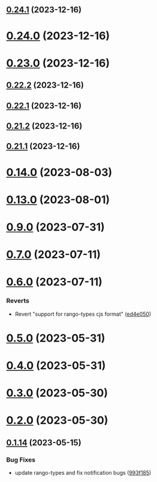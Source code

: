 ## [0.24.1](https://github.com/yeager-eren/rango-client/compare/provider-math-wallet@0.24.0...provider-math-wallet@0.24.1) (2023-12-16)



# [0.24.0](https://github.com/yeager-eren/rango-client/compare/provider-math-wallet@0.23.0...provider-math-wallet@0.24.0) (2023-12-16)



# [0.23.0](https://github.com/yeager-eren/rango-client/compare/provider-math-wallet@0.22.2...provider-math-wallet@0.23.0) (2023-12-16)



## [0.22.2](https://github.com/yeager-eren/rango-client/compare/provider-math-wallet@0.22.1...provider-math-wallet@0.22.2) (2023-12-16)



## [0.22.1](https://github.com/yeager-eren/rango-client/compare/provider-math-wallet@0.21.2...provider-math-wallet@0.22.1) (2023-12-16)



## [0.21.2](https://github.com/yeager-eren/rango-client/compare/provider-math-wallet@0.21.1-next.68...provider-math-wallet@0.21.2) (2023-12-16)



## [0.21.1](https://github.com/yeager-eren/rango-client/compare/provider-math-wallet@0.22.0...provider-math-wallet@0.21.1) (2023-12-16)



# [0.14.0](https://github.com/rango-exchange/rango-client/compare/provider-math-wallet@0.13.0...provider-math-wallet@0.14.0) (2023-08-03)



# [0.13.0](https://github.com/rango-exchange/rango-client/compare/provider-math-wallet@0.12.0...provider-math-wallet@0.13.0) (2023-08-01)



# [0.9.0](https://github.com/rango-exchange/rango-client/compare/provider-math-wallet@0.8.0...provider-math-wallet@0.9.0) (2023-07-31)



# [0.7.0](https://github.com/rango-exchange/rango-client/compare/provider-math-wallet@0.6.0...provider-math-wallet@0.7.0) (2023-07-11)



# [0.6.0](https://github.com/rango-exchange/rango-client/compare/provider-math-wallet@0.5.0...provider-math-wallet@0.6.0) (2023-07-11)


### Reverts

* Revert "support for rango-types cjs format" ([ed4e050](https://github.com/rango-exchange/rango-client/commit/ed4e050bfc0dcde7aeffa6b0d73b02080a5721eb))



# [0.5.0](https://github.com/rango-exchange/rango-client/compare/provider-math-wallet@0.4.0...provider-math-wallet@0.5.0) (2023-05-31)



# [0.4.0](https://github.com/rango-exchange/rango-client/compare/provider-math-wallet@0.3.0...provider-math-wallet@0.4.0) (2023-05-31)



# [0.3.0](https://github.com/rango-exchange/rango-client/compare/provider-math-wallet@0.2.0...provider-math-wallet@0.3.0) (2023-05-30)



# [0.2.0](https://github.com/rango-exchange/rango-client/compare/provider-math-wallet@0.1.15...provider-math-wallet@0.2.0) (2023-05-30)



## [0.1.14](https://github.com/rango-exchange/rango-client/compare/provider-math-wallet@0.1.13...provider-math-wallet@0.1.14) (2023-05-15)


### Bug Fixes

* update rango-types and fix notification bugs ([993f185](https://github.com/rango-exchange/rango-client/commit/993f185e0b8c5e5e15a2c65ba2d85d1f9c8daa90))



